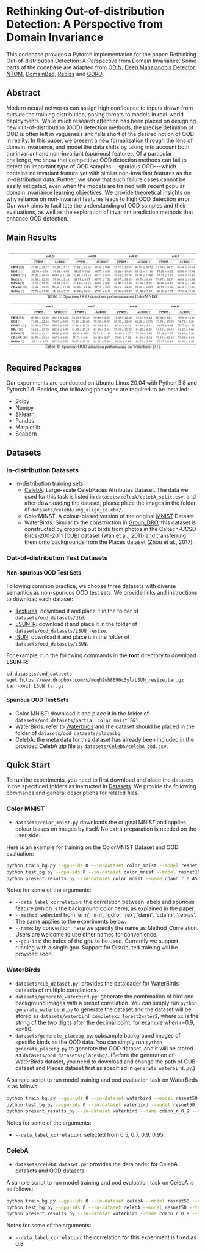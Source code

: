 
# Rethinking Out-of-distribution Detection: A Perspective from Domain Invariance
This codebase provides a Pytorch implementation for the paper: Rethinking Out-of-distribution Detection: A Perspective from Domain Invariance. Some parts of the codebase are adapted from [ODIN](https://github.com/facebookresearch/odin), [Deep Mahalanobis Detector](https://github.com/pokaxpoka/deep_Mahalanobis_detector), [NTOM](https://github.com/jfc43/informative-outlier-mining), [DomainBed](https://github.com/facebookresearch/DomainBed), [Rebias](https://github.com/clovaai/rebias) and [GDRO](https://github.com/kohpangwei/group_DRO).

## Abstract
Modern neural networks can assign high confidence to inputs drawn from outside the training distribution, posing threats to models in real-world deployments. While much research attention has been placed on designing new out-of-distribution (OOD) detection methods, the precise definition of OOD is often left in vagueness and falls short of the desired notion of OOD in reality. In this paper, we present a new formalization through the lens of domain invariance, and model the data shifts by taking into account both the invariant and non-invariant (spurious) features. Of a particular challenge, we show that competitive OOD detection methods can fail to detect an important type of OOD samples---spurious OOD---which contains no invariant feature yet with similar non-invariant features as the in-distribution data. Further, we show that such failure cases cannot be easily mitigated, even when the models are trained with recent popular domain invariance learning objectives. We provide theoretical insights on why reliance on non-invariant features leads to high OOD detection error. Our work aims to facilitate the understanding of OOD samples and their evaluations, as well as the exploration of invariant prediction methods that enhance OOD detection. 

## Main Results
![main](main.png)

## Required Packages
Our experiments are conducted on Ubuntu Linux 20.04 with Python 3.8 and Pytorch 1.6. Besides, the following packages are required to be installed:
* Scipy
* Numpy
* Sklearn
* Pandas
* Matplotlib
* Seaborn

## Datasets
### In-distribution Datasets

- In-distribution training sets:
  - [CelebA](http://mmlab.ie.cuhk.edu.hk/projects/CelebA.html): Large-scale CelebFaces Attributes Dataset. The data we used for this task is listed in `datasets/celebA/celebA_split.csv`, and after downloading the dataset, please place the images in the folder of `datasets/celebA/img_align_celeba/`. 
  - ColorMINST:  A colour-biased version of the original [MNIST](http://yann.lecun.com/exdb/mnist/) Dataset. 
  - WaterBirds:  Similar to the construction in [Group_DRO](https://github.com/kohpangwei/group_DRO), this dataset is constructed by cropping out birds from photos in the Caltech-UCSD Birds-200-2011 (CUB) dataset (Wah et al., 2011) and transferring them onto backgrounds from the Places dataset (Zhou et al., 2017).

### Out-of-distribution Test Datasets

####  Non-spurious OOD Test Sets

Following common practice, we choose three datasets with diverse semantics as non-spurious OOD test sets. We provide links and instructions to download each dataset:
* [Textures](https://www.robots.ox.ac.uk/~vgg/data/dtd/download/dtd-r1.0.1.tar.gz): download it and place it in the folder of `datasets/ood_datasets/dtd`.
* [LSUN-R](https://www.dropbox.com/s/moqh2wh8696c3yl/LSUN_resize.tar.gz): download it and place it in the folder of `datasets/ood_datasets/LSUN_resize`.
* [iSUN](https://www.dropbox.com/s/ssz7qxfqae0cca5/iSUN.tar.gz): download it and place it in the folder of `datasets/ood_datasets/iSUN`.

For example, run the following commands in the **root** directory to download **LSUN-R**:
```
cd datasets/ood_datasets
wget https://www.dropbox.com/s/moqh2wh8696c3yl/LSUN_resize.tar.gz
tar -xvzf LSUN.tar.gz
```

#### Spurious OOD Test Sets
* Color MNIST: download it and place it in the folder of `datasets/ood_datasets/partial_color_mnist_0&1`.
* WaterBirds: refer to [Waterbirds](#WaterBirds) and the dataset should be placed in the folder of `datasets/ood_datasets/placesbg`.
* CelebA: the meta data for this dataset has already been included in the provided CelebA zip file as `datasets/CelebA/celebA_ood.csv`.


## Quick Start
To run the experiments, you need to first download and place the datasets in the specificed folders as instructed in [Datasets](#Datasets). We provide the following commands and general descriptions for related files.

### Color MNIST
* `datasets/color_mnist.py` downloads the original MNIST and applies colour biases on images by itself. No extra preparation is needed on the user side.

Here is an example for training on the ColorMNIST Dataset and OOD evaluation:
```bash
python train_bg.py --gpu-ids 0 --in-dataset color_mnist --model resnet18 --epochs 10 --save-epoch 10 --data_label_correlation 0.45 --domain-num 8 --method cdann --name cdann_r_0_45 --exp-name cdann_r_0_45_2021-05-31_10:59:55
python test_bg.py --gpu-ids 0 --in-dataset color_mnist --model resnet18 --test_epochs 10 --data_label_correlation 0.45 --method cdann --name cdann_r_0_45 --exp-name cdann_r_0_45_2021-05-31_10:59:55
python present_results_py --in-dataset color_mnist --name cdann_r_0_45 --test_epochs 10
```
Notes for some of the arguments:
* `--data_label_correlation`: the correlation between labels and spurious feature (which is the background color here), as explained in the paper.
* `--method`: selected from 'erm', 'irm', 'gdro', 'rex', 'dann', 'cdann', 'rebias'. The same applies to the experiments below.
* `--name`: by convention, here we specify the name as Method_Correlation. Users are welcome to use other names for convenience.
* `--gpu-ids`: the index of the gpu to be used. Currently we support running with a single gpu. Support for Distributed training will be provided soon.
### WaterBirds
* `datasets/cub_dataset.py`: provides the dataloader for WaterBirds datasets of multiple correlations.
* `datasets/generate_waterbird.py`: generate the combination of bird and background images with a preset correlation. You can simply run `python generate_waterbird.py` to generate the dataset and the dataset will be stored as `datasets/waterbird_completexx_forest2water2`, where `xx` is the string of the two digits after the decimal point, for example when r=0.9, `xx`=90.
* `datasets/generate_placebg.py`: subsample background images of specific kinds as the OOD data. You can simply run `python generate_placebg.py` to generate the OOD dataset, and it will be stored as `datasets/ood_datasets/placesbg/`.
(Before the generation of WaterBirds dataset, you need to download and change the path of CUB dataset and Places dataset first as specified in `generate_waterbird.py`.)

A sample script to run model training and ood evaluation task on WaterBirds is as follows:
```bash
python train_bg.py --gpu-ids 0 --in-dataset waterbird --model resnet50 --epochs 100 --save-epoch 50 --lr 0.00001 --weight-decay 0.05 --data_label_correlation 0.9 --domain-num 4 --method cdann --name cdann_r_0_9 --exp-name cdann_r_0_9_2021-05-31_10:59:55
python test_bg.py --gpu-ids 0 --in-dataset waterbird --model resnet50 --test_epochs 100 --data_label_correlation 0.9 --method cdann --name cdann_r_0_9 --exp-name cdann_r_0_9_2021-05-31_10:59:55
python present_results_py --in-dataset waterbird --name cdann_r_0_9 --test_epochs 100
```
Notes for some of the arguments:
* `--data_label_correlation`: selected from 0.5, 0.7, 0.9, 0.95.

### CelebA
* `datasets/celebA_dataset.py`: provides the dataloader for CelebA datasets and OOD datasets.

A sample script to run model training and ood evaluation task on CelebA is as follows:
```bash
python train_bg.py --gpu-ids 0 --in-dataset celebA --model resnet50 --epochs 50 --save-epoch 25 --lr 0.00001 --weight-decay 0.05 --data_label_correlation 0.8 --domain-num 4 --method cdann --name cdann_r_0_8 --exp-name cdann_r_0_8_2021-05-31_10:59:55
python test_bg.py --gpu-ids 0 --in-dataset celebA --model resnet50 --test_epochs 50 --data_label_correlation 0.8 --method cdann --name cdann_r_0_8 --exp-name cdann_r_0_8_2021-05-31_10:59:55
python present_results_py --in-dataset waterbird --name cdann_r_0_8 --test_epochs 50
```
Notes for some of the arguments:
* `--data_label_correlation`: the correlation for this experiment is fixed as 0.8.
